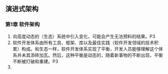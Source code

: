 ## 演进式架构

### 第1章 软件架构

1. 向高度动态的（生态）系统中引入变化，可能会产生无法预料的结果。P3
2. 软件开发体系由所有工具、框架、库以及最佳实践（软件开发领域的技术积累）构成。和生态一样，软件开发体系实现了平衡，开发人员能够理解这个体系并未其添砖加瓦。然后，这种平衡是动态的，随着新事物的不断出现，平衡不断被打破和重建。P3
3. 